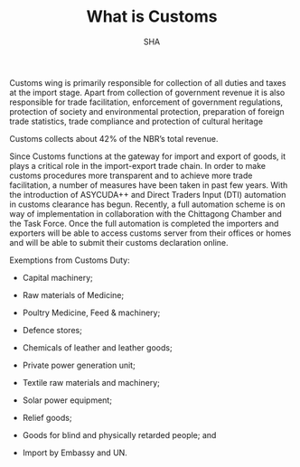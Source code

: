 ﻿---
layout: post
title:  "What is Customs"
author: SHA
categories: [ company-law ]
image: "/assets/images/46.jpg"
---

Customs wing is primarily responsible for collection of all duties and taxes at the import stage. Apart from collection of government revenue it is also responsible for trade facilitation, enforcement of government regulations, protection of society and environmental protection, preparation of foreign trade statistics, trade compliance and protection of cultural heritage

Customs collects about 42% of the NBR’s total revenue.

Since Customs functions at the gateway for import and export of goods, it plays a critical role in the import-export trade chain. In order to make customs procedures more transparent and to achieve more trade facilitation, a number of measures have been taken in past few years. With the introduction of ASYCUDA++ and Direct Traders Input (DTI) automation in customs clearance has begun. Recently, a full automation scheme is on way of implementation in collaboration with the Chittagong Chamber and the Task Force. Once the full automation is completed the importers and exporters will be able to access customs server from their offices or homes and will be able to submit their customs declaration online.

Exemptions from Customs Duty:

- Capital machinery;

- Raw materials of Medicine;

- Poultry Medicine, Feed & machinery;

- Defence stores;

- Chemicals of leather and leather goods;

- Private power generation unit;

- Textile raw materials and machinery;

- Solar power equipment;

- Relief goods;

- Goods for blind and physically retarded people; and

- Import by Embassy and UN.















